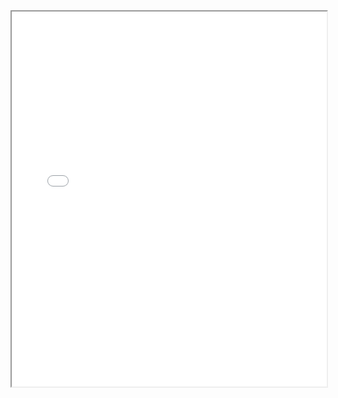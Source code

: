 <iframe src="application/example.html" style="height:600px;width:100%;" ALLOWTRANSPARENCY="false">JavaScript Binding</iframe>
